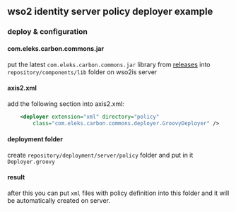 ## wso2 identity server policy deployer example
### deploy & configuration
#### com.eleks.carbon.commons.jar
put the latest `com.eleks.carbon.commons.jar` library from [releases](https://github.com/eleks/com.eleks.carbon.commons/releases) into `repository/components/lib` folder on wso2is server

#### axis2.xml 
add the following section into axis2.xml:

```xml
    <deployer extension="xml" directory="policy" 
        class="com.eleks.carbon.commons.deployer.GroovyDeployer" />
```

#### deployment folder

create `repository/deployment/server/policy` folder and put in it `Deployer.groovy`

#### result

after this you can put `xml` files with policy definition into this folder and it will be automatically created on server. 
